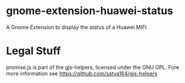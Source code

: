 # gnome-extension-huawei-status
A Gnome Extension to display the status of a Huawei MIFI

# Legal Stuff

promise.js is part of the gjs-helpers, licensed under the GNU GPL. Fore more information see https://github.com/satya164/gjs-helpers
